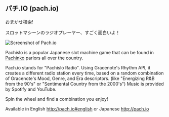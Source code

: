 ## パチ.IO (pach.io)

おまかせ検索!

スロットマシーンのラジオプレーヤー、すごく面白いよ！

![Screenshot of Pach.io](http://i.imgur.com/Ume7iDq.png)

Pachislo is a popular Japanese slot machine game that can be found in [Pachinko](http://en.wikipedia.org/wiki/Pachinko) parlors all over the country.

Pach.io stands for "Pachislo Radio". Using Gracenote's Rhythm API, it creates a different radio station every time, based on a random combination of Gracenote's Mood, Genre, and Era descriptors. (like "Energizing R&B from the 90's" or "Sentimental Country from the 2000's") Music is provided by Spotify and YouTube.

Spin the wheel and find a combination you enjoy!

Available in English http://pach.io#english or Japanese http://pach.io
